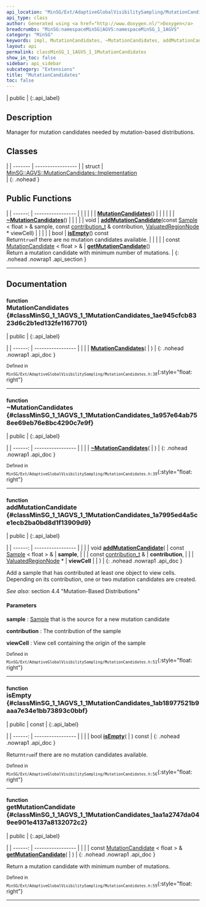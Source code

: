 ```yaml
---
api_location: "MinSG/Ext/AdaptiveGlobalVisibilitySampling/MutationCandidates.h"
api_type: class
author: Generated using <a href="http://www.doxygen.nl/">Doxygen</a>
breadcrumbs: "MinSG:namespaceMinSG|AGVS:namespaceMinSG_1_1AGVS"
category: "MinSG"
keywords: impl, MutationCandidates, ~MutationCandidates, addMutationCandidate, isEmpty, getMutationCandidate
layout: api
permalink: classMinSG_1_1AGVS_1_1MutationCandidates
show_in_toc: false
sidebar: api_sidebar
subcategory: "Extensions"
title: "MutationCandidates"
toc: false
---
```


| public |
{:.api_label}

## Description

Manager for mutation candidates needed by mutation-based distributions.



## Classes

|
| ------- | ----------------- |
| struct | [MinSG::AGVS::MutationCandidates::Implementation](structMinSG_1_1AGVS_1_1MutationCandidates_1_1Implementation) <br/>  |
{: .nohead }


## Public Functions

|
| ------: | ----------------- |
|  | |
|  | **[MutationCandidates](#classMinSG_1_1AGVS_1_1MutationCandidates_1ae945cfcb8323d6c2b1ed132fe1167701)**() |
|  | |
|  | **[~MutationCandidates](#classMinSG_1_1AGVS_1_1MutationCandidates_1a957e64ab758ee69eb76e8bc4290c7e9f)**() |
|  | |
| void | **[addMutationCandidate](#classMinSG_1_1AGVS_1_1MutationCandidates_1a7995ed4a5ce1ecb2ba0bd8d1f13909d9)**(const [Sample](classMinSG_1_1AGVS_1_1Sample) < float > & sample, const [contribution_t](namespaceMinSG_1_1AGVS#namespaceMinSG_1_1AGVS_1a4a44ff3b835166c588fb140cf670fd9a) & contribution,  [ValuatedRegionNode](classMinSG_1_1ValuatedRegionNode) * viewCell) |
|  | |
| bool | **[isEmpty](#classMinSG_1_1AGVS_1_1MutationCandidates_1ab18977521b9aaa7e34e1bb73893c0bbf)**() const <br/> Return`true`if there are no mutation candidates available. |
|  | |
| const [MutationCandidate](classMinSG_1_1AGVS_1_1MutationCandidate) < float > & | **[getMutationCandidate](#classMinSG_1_1AGVS_1_1MutationCandidates_1aa1a2747da049ee901e4137a8132072c2)**() <br/> Return a mutation candidate with minimum number of mutations. |
{: .nohead .nowrap1 .api_section }


-------------------------------------------------------------------

## Documentation

### <small>function</small><br/> MutationCandidates {#classMinSG_1_1AGVS_1_1MutationCandidates_1ae945cfcb8323d6c2b1ed132fe1167701}

| public |
{:.api_label}

|
| ------: | ----------------- |
|  |
|  **[MutationCandidates](#classMinSG_1_1AGVS_1_1MutationCandidates_1ae945cfcb8323d6c2b1ed132fe1167701)**( |  ) |
{: .nohead .nowrap1 .api_doc }





<sub>Defined in `MinSG/Ext/AdaptiveGlobalVisibilitySampling/MutationCandidates.h:38`</sub>{:style="float: right"}

-------------------------------------------------------------------

### <small>function</small><br/> ~MutationCandidates {#classMinSG_1_1AGVS_1_1MutationCandidates_1a957e64ab758ee69eb76e8bc4290c7e9f}

| public |
{:.api_label}

|
| ------: | ----------------- |
|  |
|  **[~MutationCandidates](#classMinSG_1_1AGVS_1_1MutationCandidates_1a957e64ab758ee69eb76e8bc4290c7e9f)**( |  ) |
{: .nohead .nowrap1 .api_doc }





<sub>Defined in `MinSG/Ext/AdaptiveGlobalVisibilitySampling/MutationCandidates.h:39`</sub>{:style="float: right"}

-------------------------------------------------------------------

### <small>function</small><br/> addMutationCandidate {#classMinSG_1_1AGVS_1_1MutationCandidates_1a7995ed4a5ce1ecb2ba0bd8d1f13909d9}

| public |
{:.api_label}

|
| ------: | ----------------- |
|  |
| void **[addMutationCandidate](#classMinSG_1_1AGVS_1_1MutationCandidates_1a7995ed4a5ce1ecb2ba0bd8d1f13909d9)**( | const [Sample](classMinSG_1_1AGVS_1_1Sample) < float > & | **sample**, |
| | const [contribution_t](namespaceMinSG_1_1AGVS#namespaceMinSG_1_1AGVS_1a4a44ff3b835166c588fb140cf670fd9a) & | **contribution**, |
| |  [ValuatedRegionNode](classMinSG_1_1ValuatedRegionNode) * | **viewCell** |
|   ) |
{: .nohead .nowrap1 .api_doc }



Add a sample that has contributed at least one object to view cells. Depending on its contribution, one or two mutation candidates are created.



*See also*: section 4.4 "Mutation-Based Distributions"


#### Parameters
**sample**
:   [Sample](classMinSG_1_1AGVS_1_1Sample) that is the source for a new mutation candidate



**contribution**
:  The contribution of the sample



**viewCell**
:  View cell containing the origin of the sample







<sub>Defined in `MinSG/Ext/AdaptiveGlobalVisibilitySampling/MutationCandidates.h:51`</sub>{:style="float: right"}

-------------------------------------------------------------------

### <small>function</small><br/> isEmpty {#classMinSG_1_1AGVS_1_1MutationCandidates_1ab18977521b9aaa7e34e1bb73893c0bbf}

| public | const |
{:.api_label}

|
| ------: | ----------------- |
|  |
| bool **[isEmpty](#classMinSG_1_1AGVS_1_1MutationCandidates_1ab18977521b9aaa7e34e1bb73893c0bbf)**( |  ) const |
{: .nohead .nowrap1 .api_doc }

Return`true`if there are no mutation candidates available.





<sub>Defined in `MinSG/Ext/AdaptiveGlobalVisibilitySampling/MutationCandidates.h:56`</sub>{:style="float: right"}

-------------------------------------------------------------------

### <small>function</small><br/> getMutationCandidate {#classMinSG_1_1AGVS_1_1MutationCandidates_1aa1a2747da049ee901e4137a8132072c2}

| public |
{:.api_label}

|
| ------: | ----------------- |
|  |
| const [MutationCandidate](classMinSG_1_1AGVS_1_1MutationCandidate) < float > & **[getMutationCandidate](#classMinSG_1_1AGVS_1_1MutationCandidates_1aa1a2747da049ee901e4137a8132072c2)**( |  ) |
{: .nohead .nowrap1 .api_doc }

Return a mutation candidate with minimum number of mutations.





<sub>Defined in `MinSG/Ext/AdaptiveGlobalVisibilitySampling/MutationCandidates.h:59`</sub>{:style="float: right"}

-------------------------------------------------------------------

